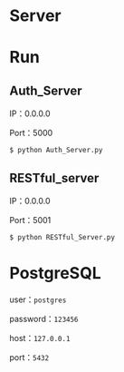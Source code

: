 # Server
# Run
## Auth_Server
IP：0.0.0.0

Port：5000
```
$ python Auth_Server.py
```

## RESTful_server
IP：0.0.0.0

Port：5001
```
$ python RESTful_Server.py
```

# PostgreSQL
user：```postgres```

password：```123456```

host：```127.0.0.1```

port：```5432```